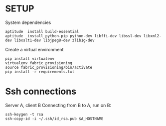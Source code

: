 # SETUP

System dependencies
````
aptitude  install build-essential
aptitude  install python-pip python-dev libffi-dev libssl-dev libxml2-dev libxslt1-dev libjpeg8-dev zlib1g-dev
````

Create a virtual environment
````
pip install virtualenv
virtualenv fabric_provisioning
source fabric_provisioning/bin/activate
pip install -r requirements.txt
````

# Ssh connections

Server A, client B
Connecting from B to A, run on B:
````
ssh-keygen -t rsa
ssh-copy-id -i ~/.ssh/id_rsa.pub $A_HOSTNAME
````

